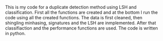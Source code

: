 This is my code for a duplicate detection method using LSH and classification.
First all the functions are created and at the bottom I run the code using all the created functions. 
The data is first cleaned, then shingling minhasing, signatures and the LSH are inmplemented. After that classifiaction and the performance functions are used.
The code is written in python.
